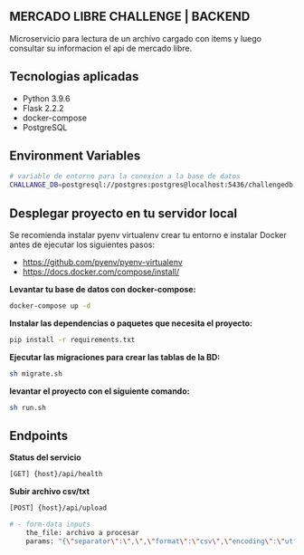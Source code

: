 ## MERCADO LIBRE CHALLENGE | BACKEND

Microservicio para lectura de un archivo cargado con items y luego consultar su informacion el api de mercado libre.

## Tecnologias aplicadas
- Python 3.9.6
- Flask 2.2.2
- docker-compose
- PostgreSQL

## Environment Variables
```sh
# variable de entorno para la conexion a la base de datos
CHALLANGE_DB=postgresql://postgres:postgres@localhost:5436/challengedb
```

## Desplegar proyecto en tu servidor local
Se recomienda instalar pyenv virtualenv crear tu entorno e instalar Docker antes de ejecutar los siguientes pasos:
- https://github.com/pyenv/pyenv-virtualenv
- https://docs.docker.com/compose/install/

**Levantar tu base de datos con docker-compose:**

```sh
docker-compose up -d
```

**Instalar las dependencias o paquetes que necesita el proyecto:**

```sh
pip install -r requirements.txt 
```
**Ejecutar las migraciones para crear las tablas de la BD:**

```sh
sh migrate.sh
```
**levantar el proyecto con el siguiente comando:**

```sh
sh run.sh
```

## Endpoints
**Status del servicio**
```sh
[GET] {host}/api/health
```
**Subir archivo csv/txt**
```sh
[POST] {host}/api/upload

# - form-data inputs
    the_file: archivo a procesar
    params: "{\"separator\":\",\",\"format\":\"csv\",\"encoding\":\"utf-8\"}"
```
